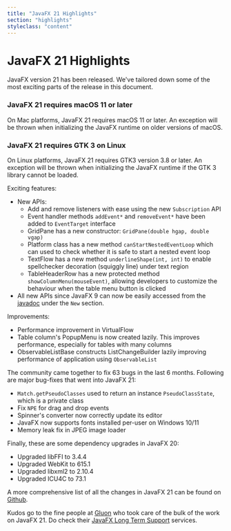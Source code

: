 ```yaml
---
title: "JavaFX 21 Highlights"
section: "highlights"
styleclass: "content"
---
```

# JavaFX 21 Highlights

JavaFX version 21 has been released. We've tailored down some of the most exciting parts of the release in this document.

### JavaFX 21 requires macOS 11 or later

On Mac platforms, JavaFX 21 requires macOS 11 or later.
An exception will be thrown when initializing the JavaFX runtime on older versions of macOS.

### JavaFX 21 requires GTK 3 on Linux

On Linux platforms, JavaFX 21 requires GTK3 version 3.8 or later.
An exception will be thrown when initializing the JavaFX runtime if the GTK 3 library cannot be loaded.

Exciting features:
- New APIs:
  - Add and remove listeners with ease using the new `Subscription` API
  - Event handler methods `addEvent*` and `removeEvent*` have been added to `EventTarget` interface
  - GridPane has a new constructor: `GridPane(double hgap, double vgap)`
  - Platform class has a new method `canStartNestedEventLoop` which can used to check whether it is safe to start a nested event loop
  - TextFlow has a new method `underlineShape(int, int)` to enable spellchecker decoration (squiggly line) under text region
  - TableHeaderRow has a new protected method `showColumnMenu(mouseEvent)`, allowing developers to customize the behaviour when the table menu button is clicked
- All new APIs since JavaFX 9 can now be easily accessed from the [javadoc](https://openjfx.io/javadoc/21/new-list.html) under the `New` section.

Improvements:
- Performance improvement in VirtualFlow
- Table column's PopupMenu is now created lazily. This improves performance, especially for tables with many columns
- ObservableListBase constructs ListChangeBuilder lazily improving performance of application using `ObservableList`

The community came together to fix 63 bugs in the last 6 months. Following are major bug-fixes that went into JavaFX 21:

- `Match.getPseudoClasses` used to return an instance `PseudoClassState`, which is a private class
- Fix `NPE` for drag and drop events
- Spinner's converter now correctly update its editor
- JavaFX now supports fonts installed per-user on Windows 10/11
- Memory leak fix in JPEG image loader

Finally, these are some dependency upgrades in JavaFX 20:
- Upgraded libFFI to 3.4.4
- Upgraded WebKit to 615.1
- Upgraded libxml2 to 2.10.4
- Upgraded ICU4C to 73.1


A more comprehensive list of all the changes in JavaFX 21 can be found on [Github](https://github.com/openjdk/jfx/blob/jfx21/doc-files/release-notes-21.md).

Kudos go to the fine people at [Gluon](https://gluonhq.com) who took care of the bulk of the work on JavaFX 21. Do check their [JavaFX Long Term Support](https://gluonhq.com/services/javafx-support/) services.
